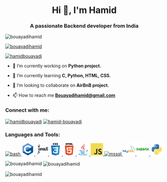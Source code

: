 <h1 align="center">Hi 👋, I'm Hamid</h1>
<h3 align="center">A passionate Backend developer from India</h3>

<p align="left"> <img src="https://komarev.com/ghpvc/?username=bouayadihamid&label=Profile%20views&color=0e75b6&style=flat" alt="bouayadihamid" /> </p>

<p align="left"> <a href="https://github.com/ryo-ma/github-profile-trophy"><img src="https://github-profile-trophy.vercel.app/?username=bouayadihamid" alt="bouayadihamid" /></a> </p>

<p align="left"> <a href="https://twitter.com/hamidbouayadi" target="blank"><img src="https://img.shields.io/twitter/follow/hamidbouayadi?logo=twitter&style=for-the-badge" alt="hamidbouayadi" /></a> </p>

- 🔭 I’m currently working on **Python project.**

- 🌱 I’m currently learning **C, Python, HTML, CSS.**

- 👯 I’m looking to collaborate on **AirBnB project.**

- 📫 How to reach me **Bouayadihamid@gmail.com**

<h3 align="left">Connect with me:</h3>
<p align="left">
<a href="https://twitter.com/hamidbouayadi" target="blank"><img align="center" src="https://raw.githubusercontent.com/rahuldkjain/github-profile-readme-generator/master/src/images/icons/Social/twitter.svg" alt="hamidbouayadi" height="30" width="40" /></a>
<a href="https://linkedin.com/in/hamid-bouayadi" target="blank"><img align="center" src="https://raw.githubusercontent.com/rahuldkjain/github-profile-readme-generator/master/src/images/icons/Social/linked-in-alt.svg" alt="hamid-bouayadi" height="30" width="40" /></a>
</p>

<h3 align="left">Languages and Tools:</h3>
<p align="left"> <a href="https://www.gnu.org/software/bash/" target="_blank" rel="noreferrer"> <img src="https://www.vectorlogo.zone/logos/gnu_bash/gnu_bash-icon.svg" alt="bash" width="40" height="40"/> </a> <a href="https://www.cprogramming.com/" target="_blank" rel="noreferrer"> <img src="https://raw.githubusercontent.com/devicons/devicon/master/icons/c/c-original.svg" alt="c" width="40" height="40"/> </a> <a href="https://canvasjs.com" target="_blank" rel="noreferrer"> <img src="https://raw.githubusercontent.com/Hardik0307/Hardik0307/master/assets/canvasjs-charts.svg" alt="canvasjs" width="40" height="40"/> </a> <a href="https://www.w3schools.com/css/" target="_blank" rel="noreferrer"> <img src="https://raw.githubusercontent.com/devicons/devicon/master/icons/css3/css3-original-wordmark.svg" alt="css3" width="40" height="40"/> </a> <a href="https://www.w3.org/html/" target="_blank" rel="noreferrer"> <img src="https://raw.githubusercontent.com/devicons/devicon/master/icons/html5/html5-original-wordmark.svg" alt="html5" width="40" height="40"/> </a> <a href="https://www.java.com" target="_blank" rel="noreferrer"> <img src="https://raw.githubusercontent.com/devicons/devicon/master/icons/java/java-original.svg" alt="java" width="40" height="40"/> </a> <a href="https://developer.mozilla.org/en-US/docs/Web/JavaScript" target="_blank" rel="noreferrer"> <img src="https://raw.githubusercontent.com/devicons/devicon/master/icons/javascript/javascript-original.svg" alt="javascript" width="40" height="40"/> </a> <a href="https://www.microsoft.com/en-us/sql-server" target="_blank" rel="noreferrer"> <img src="https://www.svgrepo.com/show/303229/microsoft-sql-server-logo.svg" alt="mssql" width="40" height="40"/> </a> <a href="https://www.mysql.com/" target="_blank" rel="noreferrer"> <img src="https://raw.githubusercontent.com/devicons/devicon/master/icons/mysql/mysql-original-wordmark.svg" alt="mysql" width="40" height="40"/> </a> <a href="https://www.nginx.com" target="_blank" rel="noreferrer"> <img src="https://raw.githubusercontent.com/devicons/devicon/master/icons/nginx/nginx-original.svg" alt="nginx" width="40" height="40"/> </a> <a href="https://www.python.org" target="_blank" rel="noreferrer"> <img src="https://raw.githubusercontent.com/devicons/devicon/master/icons/python/python-original.svg" alt="python" width="40" height="40"/> </a> </p>

<p><img align="left" src="https://github-readme-stats.vercel.app/api/top-langs?username=bouayadihamid&show_icons=true&locale=en&layout=compact" alt="bouayadihamid" /></p>

<p>&nbsp;<img align="center" src="https://github-readme-stats.vercel.app/api?username=bouayadihamid&show_icons=true&locale=en" alt="bouayadihamid" /></p>

<p><img align="center" src="https://github-readme-streak-stats.herokuapp.com/?user=bouayadihamid&" alt="bouayadihamid" /></p>
